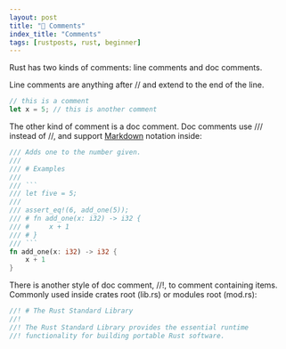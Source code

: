 ```yaml
---
layout: post
title: "📜 Comments"
index_title: "Comments"
tags: [rustposts, rust, beginner]
---
```


Rust has two kinds of comments: line comments and doc comments.

Line comments are anything after // and extend to the end of the line. 

```rust
// this is a comment
let x = 5; // this is another comment
```

The other kind of comment is a doc comment. Doc comments use /// instead of //, and support [Markdown](https://en.wikipedia.org/wiki/Markdown) notation inside:

```rust
/// Adds one to the number given.
///
/// # Examples
///
/// ```
/// let five = 5;
///
/// assert_eq!(6, add_one(5));
/// # fn add_one(x: i32) -> i32 {
/// #     x + 1
/// # }
/// ```
fn add_one(x: i32) -> i32 {
    x + 1
}
```

There is another style of doc comment, //!, to comment containing items. Commonly used inside crates root (lib.rs) or modules root (mod.rs):

```rust
//! # The Rust Standard Library
//!
//! The Rust Standard Library provides the essential runtime
//! functionality for building portable Rust software.
```
